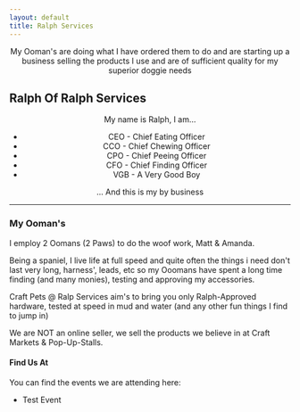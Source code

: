 ```yaml
---
layout: default
title: Ralph Services
---
```

<link rel="stylesheet" href="/assets/css/style.css">

<div style="text-align: center;">
 
My Ooman's are doing what I have ordered them to do and are starting up a business selling the products I use and are of sufficient quality for my superior doggie needs

</div>

## Ralph Of Ralph Services

<div style="text-align: center;">
My name is Ralph, I am...
</div>

<div style="text-align: center;">
  <ul>
    <li>CEO - Chief Eating Officer</li>
    <li>CCO - Chief Chewing Officer</li>
    <li>CPO - Chief Peeing Officer</li>
    <li>CFO - Chief Finding Officer</li>
    <li>VGB - A Very Good Boy</li>
  </ul>
 ... And this is my by business 
</div>


---
### My Ooman's 

I employ 2 Oomans (2 Paws) to do the woof work, Matt & Amanda.

Being a spaniel, I live life at full speed and quite often the things i need don't last very long, harness', leads, etc so my Ooomans have spent a long time finding (and many monies), testing and approving my accessories.

Craft Pets @ Ralp Services aim's to bring you only Ralph-Approved hardware, tested at speed in mud and water (and any other fun things I find to jump in)

We are NOT an online seller, we sell the products we believe in at Craft Markets & Pop-Up-Stalls.

#### Find Us At

You can find the events we are attending here:
 - Test Event

